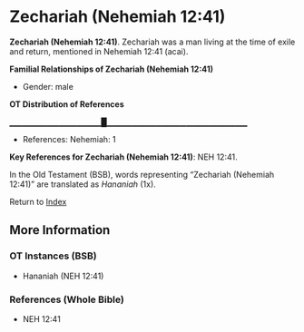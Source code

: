 # Zechariah (Nehemiah 12:41)
**Zechariah (Nehemiah 12:41)**. 
Zechariah was a man living at the time of exile and return, mentioned in Nehemiah 12:41 (acai). 




**Familial Relationships of Zechariah (Nehemiah 12:41)**


* Gender: male


**OT Distribution of References**

▁▁▁▁▁▁▁▁▁▁▁▁▁▁▁█▁▁▁▁▁▁▁▁▁▁▁▁▁▁▁▁▁▁▁▁▁▁▁
* References: Nehemiah: 1



**Key References for Zechariah (Nehemiah 12:41)**: 
NEH 12:41. 


In the Old Testament (BSB), words representing “Zechariah (Nehemiah 12:41)” are translated as 
*Hananiah* (1x). 




Return to [Index](00-Index.md)

## More Information

### OT Instances (BSB)

* Hananiah (NEH 12:41)



### References (Whole Bible)

* NEH 12:41



